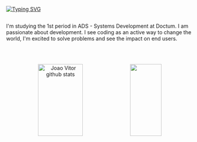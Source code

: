 
[![Typing SVG](https://readme-typing-svg.herokuapp.com/?color=7FFFD4&size=35&center=true&vCenter=true&width=1000&lines=HELLO,+My+name+is+João+Cesar;I'm+22+years+old;I'm+from+Brazil;I+am+currently+studying+Systems+Development;Be+Welcome!+:%29)](https://git.io/typing-svg) 
##

<p>I'm studying the 1st period in ADS - Systems Development at Doctum. I am passionate about development. I see coding as an active way to change the world, I'm excited to solve problems and see the impact on end users.</p>

</br>

##
##


<div align="center">  
  <img width="49%" height="195px" src="https://github-readme-stats.vercel.app/api?username=joaocesarz&show_icons=true&count_private=true&hide_border=true&title_color=FFFAFA&icon_color=7FFFD4&text_color=c9d1d9&bg_color=0D0D0D" alt="Joao Vitor github stats" /> 
  <img width="41%" height="195px" src="https://github-readme-stats.vercel.app/api/top-langs/?username=joaocesarz&layout=compact&hide_border=true&title_color=FFFAFA&text_color=7FFFD3&bg_color=0D0D0D" />
